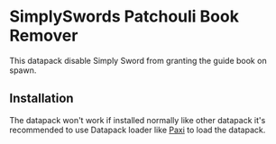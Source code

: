 # SimplySwords Patchouli Book Remover
This datapack disable Simply Sword from granting the guide book on spawn.

## Installation
The datapack won't work if installed normally like other datapack it's recommended to use Datapack loader like [Paxi](https://www.curseforge.com/minecraft/mc-mods/paxi) to load the datapack.
